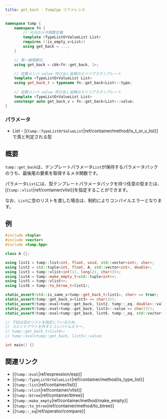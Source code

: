 ```yaml
---
title: get_back - TumpCpp リファレンス
---
```


```cpp
namespace tump {
    namespace fn {
        // 大元のメタ関数定義
        template <TypeListOrValueList List>
        requires (!is_empty_v<List>)
        using get_back = ...;
    }

    // 第一級関数化
    using get_back = cbk<fn::get_back, 1>;

    // 定数メンバ value 呼び出し省略のエイリアステンプレート
    template <TypeListOrValueList List>
    using get_back_t = typename fn::get_back<List>::type;
    
    // 定数メンバ value 呼び出し省略のエイリアステンプレート
    template <TypeListOrValueList List>
    constexpr auto get_back_v = fn::get_back<List>::value;
}
```

### パラメータ

- List - [{`tump::TypeListOrValueList`|ref/container/method/is_t_or_v_list}]で真と判定される型

## 概要

`tump::get_back`は、テンプレートパラメータ`List`が保持するパラメータパックのうち、最後尾の要素を取得するメタ関数です。

パラメータ`List`には、型テンプレートパラメータパックを持つ任意の型または、[{`tump::vlist`|ref/container/vlist}]を指定することができます。

なお、`List`に空のリストを渡した場合は、制約によりコンパイルエラーとなります。

## 例

```cpp
#include <tuple>
#include <vector>
#include <tump.hpp>

class A {};

using list1 = tump::list<int, float, void, std::vector<int>, char>;
using list2 = std::tuple<int, float, A, std::vector<int>, double>;
using list3 = tump::vlist<int(1), long(2), char(3)>;
using list4 = tump::make_empty_t<std::tuple<int>>;
using list5 = tump::vlist<>;
using list6 = tump::to_btree_t<list1>;

static_assert(std::is_same_v<tump::get_back_t<list1>, char> == true);
static_assert(tump::get_back_v<list3> == char(3));
static_assert(tump::eval<tump::get_back, list2, tump::_eq, double>::value == true);
static_assert(tump::eval<tump::get_back, list3>::value == char(3));
static_assert(tump::eval<tump::get_back, list6, tump::_eq, std::vector<int>>::value == true);

// 下記は空のリストを指定しているため、
// コメントアウトを外すとコンパイルエラー。
// tump::get_back_t<list4>;
// tump::eval<tump::get_back, list5>::value;

int main() {}
```

## 関連リンク

- [{`tump::eval`|ref/expression/exp}]
- [{`tump::TypeListOrValueList`|ref/container/method/is_type_list}]
- [{`tump::list`|ref/container/list}]
- [{`tump::vlist`|ref/container/vlist}]
- [{`tump::btree`|ref/container/btree}]
- [{`tump::make_empty`|ref/container/method/make_empty}]
- [{`tump::to_btree`|ref/container/method/to_btree}]
- [{`tump::_eq`|ref/operator/compare}]
